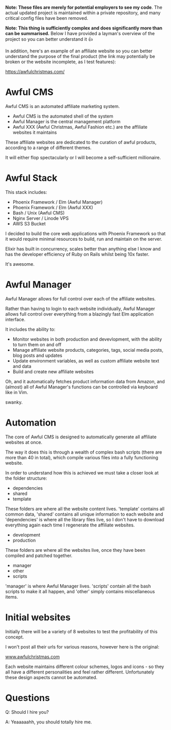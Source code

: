 **Note: These files are merely for potential employers to see my code**. The actual updated project is maintained within a private repository, and many critical config files have been removed. 

**Note: This thing is sufficiently complex and does significantly more than can be summarised.** Below I have provided a layman's overview of the project so you can better understand it :+1:

In addition, here's an example of an affiliate website so you can better understand the purpose of the final product (the link may potentially be broken or the website incomplete, as I test features):

https://awfulchristmas.com/

# Awful CMS

Awful CMS is an automated affiliate marketing system. 

- Awful CMS is the automated shell of the system
- Awful Manager is the central management platform  
- Awful XXX (Awful Christmas, Awful Fashion etc.) are the affiliate websites it maintains

These affiliate websites are dedicated to the curation of awful products, according to a range of different themes.

It will either flop spectacularly or I will become a self-sufficient millionaire. 

# Awful Stack

This stack includes: 

- Phoenix Framework / Elm (Awful Manager) 
- Phoenix Framework / Elm (Awful XXX)
- Bash / Unix (Awful CMS)
- Nginx Server / Linode VPS
- AWS S3 Bucket

I decided to build the core web applications with Phoenix Framework so that it would require minimal resources to build, run and maintain on the server. 

Elixir has built in concurrency, scales better than anything else I know and has the developer efficiency of Ruby on Rails whilst being 10x faster. 

It's awesome.

# Awful Manager

Awful Manager allows for full control over each of the affiliate websites.

Rather than having to login to each website individually, Awful Manager allows full control over everything from a blazingly fast Elm application interface.

It includes the ability to:

- Monitor websites in both production and devevlopment, with the ability to turn them on and off
- Manage affiliate website products, categories, tags, social media posts, blog posts and updates
- Update environment variables, as well as custom affiliate website text and data
- Build and create new affiliate websites

Oh, and it automatically fetches product information data from Amazon, and (almost) all of Awful Manager's functions can be controlled via keyboard like in Vim. 

swanky. 

# Automation

The core of Awful CMS is designed to automatically generate all affiliate websites at once.

The way it does this is through a wealth of complex bash scripts (there are more than 40 in total), which compile various files into a fully functioning website. 

In order to understand how this is achieved we must take a closer look at the folder structure:

- dependencies 
- shared 
- template 

These folders are where all the website content lives. 'template' contains all common data, 'shared' contains all unique information to each website and 'dependencies' is where all the library files live, so I don't have to download everything again each time I regenerate the affiliate websites. 

- development
- production

These folders are where all the websites live, once they have been compiled and patched together.

- manager 
- other 
- scripts 

'manager' is where Awful Manager lives. 'scripts' contain all the bash scripts to make it all happen, and 'other' simply contains miscellaneous items.


# Initial websites 

Initially there will be a variety of 8 websites to test the profitability of this concept. 

I won't post all their urls for various reasons, however here is the original:

www.awfulchristmas.com

Each website maintains different colour schemes, logos and icons - so they all have a different personalities and feel rather different. Unfortunately these design aspects cannot be automated.

<!-- 

## Why stop at one?

Initially, there was only going to be one dedicated website, but then I thought to myself - why only one? 

I then realised that through automation I could create a number of these websites at only a fraction of the effort spent trying to maintain them.

Furthermore, this system would largely automate the creation of these websites, so that it would be effortless to create more.  
-->

# Questions

Q: Should I hire you?

A: Yeaaaaahh, you should totally hire me.

